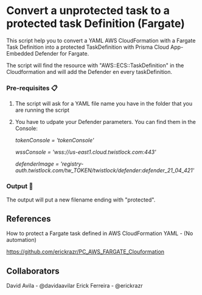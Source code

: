 # Convert a unprotected task to a protected task Definition (Fargate)

This script help you to convert a YAML AWS CloudFormation with a Fargate Task Definition into a protected TaskDefinition with Prisma Cloud App-Embedded Defender for Fargate.

The script will find the resource with "AWS::ECS::TaskDefinition" in the Cloudformation and will add the Defender en every taskDefinition.

### Pre-requisites 📋

1. The script will ask for a YAML file name you have in the folder that you are running the script

2. You have to udpate your Defender parameters. You can find them in the Console:

   _tokenConsole = 'tokenConsole'_

   _wssConsole = 'wss://us-east1.cloud.twistlock.com:443'_

   _defenderImage = 'registry-auth.twistlock.com/tw_TOKEN/twistlock/defender:defender_21_04_421'_

### Output 🔧

The output will put a new filename ending with "protected".


## References

How to protect a Fargate task defined in AWS CloudFormation YAML - (No automation)

https://github.com/erickrazr/PC_AWS_FARGATE_Clouformation 


## Collaborators
David Avila    - @davidaavilar
Erick Ferreira - @erickrazr

